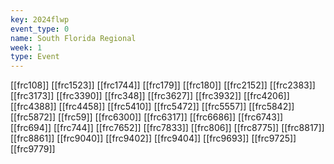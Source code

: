 ```yaml
---
key: 2024flwp
event_type: 0
name: South Florida Regional
week: 1
type: Event
---
```

[[frc108]]
[[frc1523]]
[[frc1744]]
[[frc179]]
[[frc180]]
[[frc2152]]
[[frc2383]]
[[frc3173]]
[[frc3390]]
[[frc348]]
[[frc3627]]
[[frc3932]]
[[frc4206]]
[[frc4388]]
[[frc4458]]
[[frc5410]]
[[frc5472]]
[[frc5557]]
[[frc5842]]
[[frc5872]]
[[frc59]]
[[frc6300]]
[[frc6317]]
[[frc6686]]
[[frc6743]]
[[frc694]]
[[frc744]]
[[frc7652]]
[[frc7833]]
[[frc806]]
[[frc8775]]
[[frc8817]]
[[frc8861]]
[[frc9040]]
[[frc9402]]
[[frc9404]]
[[frc9693]]
[[frc9725]]
[[frc9779]]
